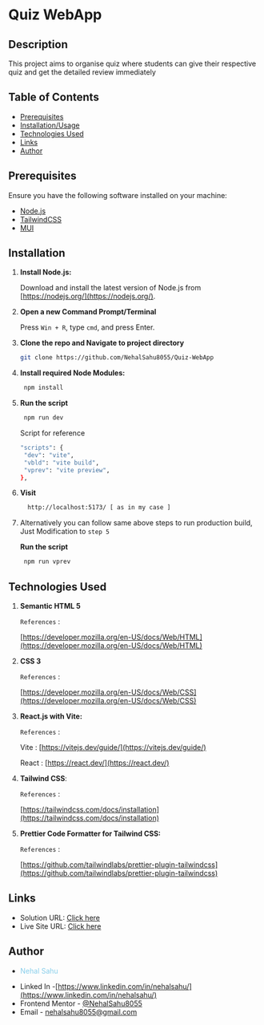 # Quiz WebApp

## Description

This project aims to organise quiz where students can give their respective quiz and get the detailed review immediately

## Table of Contents

- [Prerequisites](#prerequisites)
- [Installation/Usage](#installation)
- [Technologies Used](#technologies-used)
- [Links](#links)
- [Author](#author)

## Prerequisites

Ensure you have the following software installed on your machine:

- [Node.js](https://nodejs.org/)
- [TailwindCSS](https://tailwindcss.com/)
- [MUI](https://mui.com/material-ui/)

## Installation

1. **Install Node.js:**

   Download and install the latest version of Node.js from [https://nodejs.org/](https://nodejs.org/).

2. **Open a new Command Prompt/Terminal**

   Press `Win + R`, type `cmd`, and press Enter.

3. **Clone the repo and Navigate to project directory**

   ```bash
   git clone https://github.com/NehalSahu8055/Quiz-WebApp
   ```

4. **Install required Node Modules:**

   ```bash
    npm install
   ```

5. **Run the script**

   ```bash
    npm run dev
   ```

   Script for reference

   ```bash
   "scripts": {
    "dev": "vite",
    "vbld": "vite build",
    "vprev": "vite preview",
   },
   ```

6. **Visit**

   ```bash
     http://localhost:5173/ [ as in my case ]
   ```

7. Alternatively you can follow same above steps to run production build, Just Modification to `step 5`

   **Run the script**

   ```bash
    npm run vprev
   ```

## Technologies Used

1. **Semantic HTML 5**

   `References` :

   [https://developer.mozilla.org/en-US/docs/Web/HTML](https://developer.mozilla.org/en-US/docs/Web/HTML)

1. **CSS 3**

   `References` :

   [https://developer.mozilla.org/en-US/docs/Web/CSS](https://developer.mozilla.org/en-US/docs/Web/CSS)

1. **React.js with Vite:**

   `References` :

   Vite : [https://vitejs.dev/guide/](https://vitejs.dev/guide/)

   React : [https://react.dev/](https://react.dev/)

1. **Tailwind CSS**:

   `References` :

   [https://tailwindcss.com/docs/installation](https://tailwindcss.com/docs/installation)

1. **Prettier Code Formatter for Tailwind CSS:**

   `References` :

   [https://github.com/tailwindlabs/prettier-plugin-tailwindcss](https://github.com/tailwindlabs/prettier-plugin-tailwindcss)

## Links

- Solution URL: [Click here](https://github.com/NehalSahu8055/Quiz-WebApp)
- Live Site URL: [Click here](https://quiz-webapp-nehal.netlify.app/)

## Author

- <p style="color:skyblue">Nehal Sahu</p>
- Linked In -[https://www.linkedin.com/in/nehalsahu/](https://www.linkedin.com/in/nehalsahu/)
- Frontend Mentor - [@NehalSahu8055](https://www.frontendmentor.io/profile/NehalSahu8055)
- Email - [nehalsahu8055@gmail.com](nehalsahu8055@gmail.com)
